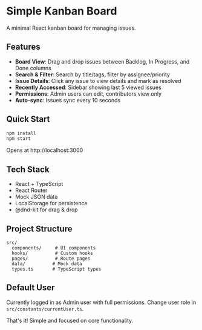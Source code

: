 # Simple Kanban Board

A minimal React kanban board for managing issues.

## Features

- **Board View**: Drag and drop issues between Backlog, In Progress, and Done columns
- **Search & Filter**: Search by title/tags, filter by assignee/priority
- **Issue Details**: Click any issue to view details and mark as resolved
- **Recently Accessed**: Sidebar showing last 5 viewed issues
- **Permissions**: Admin users can edit, contributors view only
- **Auto-sync**: Issues sync every 10 seconds

## Quick Start

```bash
npm install
npm start
```

Opens at http://localhost:3000

## Tech Stack

- React + TypeScript
- React Router
- Mock JSON data
- LocalStorage for persistence
- @dnd-kit for drag & drop

## Project Structure

```
src/
  components/     # UI components
  hooks/          # Custom hooks
  pages/          # Route pages
  data/          # Mock data
  types.ts       # TypeScript types
```

## Default User

Currently logged in as Admin user with full permissions. Change user role in `src/constants/currentUser.ts`.

That's it! Simple and focused on core functionality.
